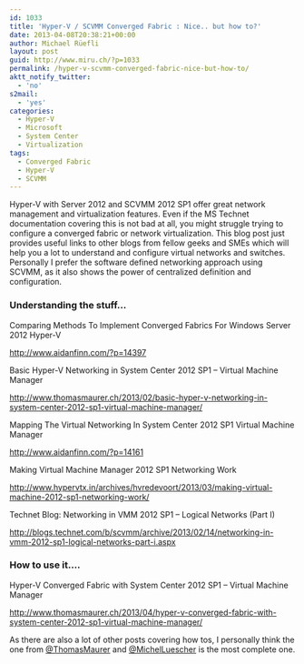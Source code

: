 ```yaml
---
id: 1033
title: 'Hyper-V / SCVMM Converged Fabric : Nice.. but how to?'
date: 2013-04-08T20:38:21+00:00
author: Michael Rüefli
layout: post
guid: http://www.miru.ch/?p=1033
permalink: /hyper-v-scvmm-converged-fabric-nice-but-how-to/
aktt_notify_twitter:
  - 'no'
s2mail:
  - 'yes'
categories:
  - Hyper-V
  - Microsoft
  - System Center
  - Virtualization
tags:
  - Converged Fabric
  - Hyper-V
  - SCVMM
---
```

Hyper-V with Server 2012 and SCVMM 2012 SP1 offer great network management and virtualization features. Even if the MS Technet documentation covering this is not bad at all, you might struggle trying to configure a converged fabric or network virtualization. This blog post just provides useful links to other blogs from fellow geeks and SMEs which will help you a lot to understand and configure virtual networks and switches. Personally I prefer the software defined networking approach using SCVMM, as it also shows the power of centralized definition and configuration.

### Understanding the stuff&#8230;

Comparing Methods To Implement Converged Fabrics For Windows Server 2012 Hyper-V
  
<http://www.aidanfinn.com/?p=14397>

Basic Hyper-V Networking in System Center 2012 SP1 – Virtual Machine Manager
  
<http://www.thomasmaurer.ch/2013/02/basic-hyper-v-networking-in-system-center-2012-sp1-virtual-machine-manager/>

Mapping The Virtual Networking In System Center 2012 SP1 Virtual Machine Manager
  
<http://www.aidanfinn.com/?p=14161>

Making Virtual Machine Manager 2012 SP1 Networking Work
  
<http://www.hypervtx.in/archives/hvredevoort/2013/03/making-virtual-machine-2012-sp1-networking-work/>

Technet Blog: Networking in VMM 2012 SP1 – Logical Networks (Part I)
  
<http://blogs.technet.com/b/scvmm/archive/2013/02/14/networking-in-vmm-2012-sp1-logical-networks-part-i.aspx>

### How to use it&#8230;.

Hyper-V Converged Fabric with System Center 2012 SP1 – Virtual Machine Manager
  
<http://www.thomasmaurer.ch/2013/04/hyper-v-converged-fabric-with-system-center-2012-sp1-virtual-machine-manager/>

As there are also a lot of other posts covering how tos, I personally think the one from <a href="https://twitter.com/ThomasMaurer" target="_blank">@ThomasMaurer</a> and <a href="https://twitter.com/MichelLuescher" target="_blank">@MichelLuescher</a> is the most complete one.